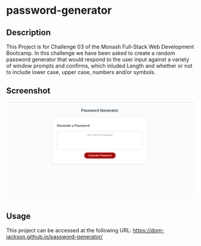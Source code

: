 # password-generator

## Description

This Project is for Challenge 03 of the Monash Full-Stack Web Development Bootcamp. In this challenge we have been asked to create a random password generator that would respond to the user input against a variety of window prompts and confirms, which inluded Length and whether or not to include lower case, upper case, numbers and/or symbols.

## Screenshot
<img src=".\Assets\ReadMe-Screenshot.png">

## Usage

This project can be accessed at the following URL:
https://dom-jackson.github.io/password-generator/
